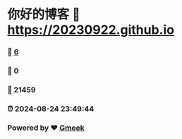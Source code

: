 # 你好的博客 :link: https://20230922.github.io 
### :page_facing_up: [6](https://20230922.github.io/tag.html) 
### :speech_balloon: 0 
### :hibiscus: 21459 
### :alarm_clock: 2024-08-24 23:49:44 
### Powered by :heart: [Gmeek](https://github.com/Meekdai/Gmeek)
